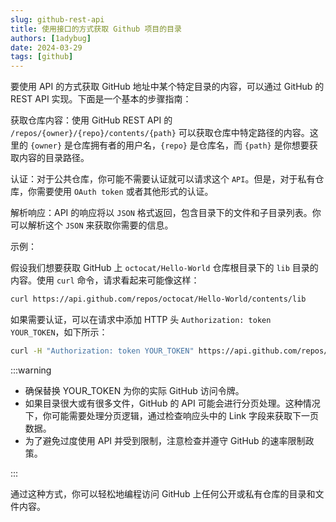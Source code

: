 ```yaml
---
slug: github-rest-api
title: 使用接口的方式获取 Github 项目的目录
authors: [1adybug]
date: 2024-03-29
tags: [github]
---
```


要使用 API 的方式获取 GitHub 地址中某个特定目录的内容，可以通过 GitHub 的 REST API 实现。下面是一个基本的步骤指南：

获取仓库内容：使用 GitHub REST API 的 `/repos/{owner}/{repo}/contents/{path}` 可以获取仓库中特定路径的内容。这里的 `{owner}` 是仓库拥有者的用户名，`{repo}` 是仓库名，而 `{path}` 是你想要获取内容的目录路径。

认证：对于公共仓库，你可能不需要认证就可以请求这个 `API`。但是，对于私有仓库，你需要使用 `OAuth token` 或者其他形式的认证。

解析响应：API 的响应将以 `JSON` 格式返回，包含目录下的文件和子目录列表。你可以解析这个 `JSON` 来获取你需要的信息。

示例：

假设我们想要获取 GitHub 上 `octocat/Hello-World` 仓库根目录下的 `lib` 目录的内容。使用 `curl` 命令，请求看起来可能像这样：

```bash
curl https://api.github.com/repos/octocat/Hello-World/contents/lib
```

如果需要认证，可以在请求中添加 HTTP 头 `Authorization: token YOUR_TOKEN`，如下所示：

```bash
curl -H "Authorization: token YOUR_TOKEN" https://api.github.com/repos/octocat/Hello-World/contents/lib
```

:::warning

- 确保替换 YOUR_TOKEN 为你的实际 GitHub 访问令牌。
- 如果目录很大或有很多文件，GitHub 的 API 可能会进行分页处理。这种情况下，你可能需要处理分页逻辑，通过检查响应头中的 Link 字段来获取下一页数据。
- 为了避免过度使用 API 并受到限制，注意检查并遵守 GitHub 的速率限制政策。

:::

通过这种方式，你可以轻松地编程访问 GitHub 上任何公开或私有仓库的目录和文件内容。
